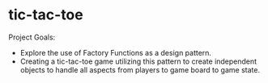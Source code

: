 # tic-tac-toe

Project Goals:
- Explore the use of Factory Functions as a design pattern.
- Creating a tic-tac-toe game utilizing this pattern to create independent
objects to handle all aspects from players to game board to game state.